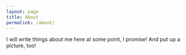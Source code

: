 ```yaml
---
layout: page
title: About
permalink: /about/
---
```

I will write things about me here at some point, I promise! And put up a picture, too!

